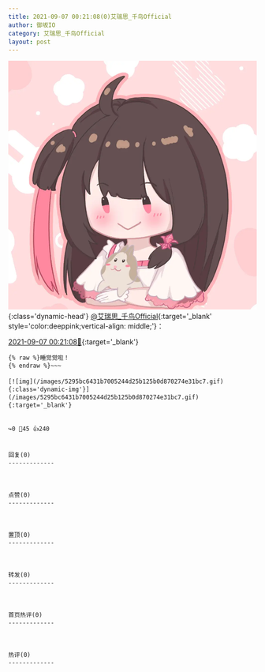 ```yaml
---
title: 2021-09-07 00:21:08(0)艾瑞思_千鸟Official
author: 御坂IO
category: 艾瑞思_千鸟Official
layout: post
---
```


![img](/images/7e08840c56f251de28bdf766b647bd5fe9a5d50a.jpg){:class='dynamic-head'}
[@艾瑞思_千鸟Official](https://space.bilibili.com/1090010845/dynamic){:target='_blank' style='color:deeppink;vertical-align: middle;'}：

[2021-09-07 00:21:08🔗](https://t.bilibili.com/567394677639042120){:target='_blank'}

~~~
{% raw %}睡觉觉啦！
{% endraw %}~~~

[![img](/images/5295bc6431b7005244d25b125b0d870274e31bc7.gif){:class='dynamic-img'}](/images/5295bc6431b7005244d25b125b0d870274e31bc7.gif){:target='_blank'}


↪️0 💬45 👍240


回复(0)
-------------



点赞(0)
-------------



置顶(0)
-------------



转发(0)
-------------



首页热评(0)
-------------



热评(0)
-------------



